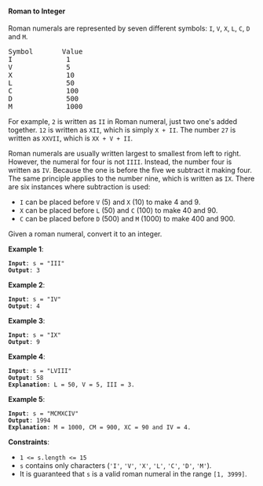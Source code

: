 #### Roman to Integer

Roman numerals are represented by seven different symbols: `I`, `V`, `X`, `L`,
`C`, `D` and `M`.

<pre>
Symbol       Value
I             1
V             5
X             10
L             50
C             100
D             500
M             1000
</pre>

For example, `2` is written as `II` in Roman numeral, just two one's added
together. `12` is written as `XII`, which is simply `X + II`. The number `27` is
written as `XXVII`, which is `XX + V + II`.

Roman numerals are usually written largest to smallest from left to right.
However, the numeral for four is not `IIII`. Instead, the number four is written
as `IV`. Because the one is before the five we subtract it making four. The same
principle applies to the number nine, which is written as `IX`. There are six
instances where subtraction is used:

* `I` can be placed before `V` (5) and `X` (10) to make 4 and 9. 
* `X` can be placed before `L` (50) and `C` (100) to make 40 and 90. 
* `C` can be placed before `D` (500) and `M` (1000) to make 400 and 900.

Given a roman numeral, convert it to an integer.

**Example 1**:
<pre><code><b>Input</b>: s = "III"
<b>Output</b>: 3
</code></pre>

**Example 2**:
<pre><code><b>Input</b>: s = "IV"
<b>Output</b>: 4
</code></pre>

**Example 3**:
<pre><code><b>Input</b>: s = "IX"
<b>Output</b>: 9
</code></pre>

**Example 4**:
<pre><code><b>Input</b>: s = "LVIII"
<b>Output</b>: 58
<b>Explanation</b>: L = 50, V = 5, III = 3.
</code></pre>

**Example 5**:
<pre><code><b>Input</b>: s = "MCMXCIV"
<b>Output</b>: 1994
<b>Explanation</b>: M = 1000, CM = 900, XC = 90 and IV = 4.
</code></pre>

**Constraints**:
* `1 <= s.length <= 15`
* `s` contains only characters (`'I'`, `'V'`, `'X'`, `'L'`, `'C'`, `'D'`, `'M'`).
* It is guaranteed that `s` is a valid roman numeral in the range `[1, 3999]`.


